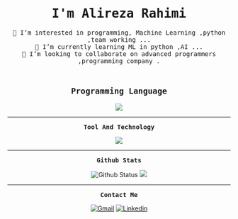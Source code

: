 <!---
Alireza013/Alireza013 is a ✨ special ✨ repository because its `README.md` (this file) appears on your GitHub profile.
You can click the Preview link to take a look at your changes.
--->
<p align="center"><h1 align="center"><samp>I'm Alireza Rahimi</samp></h1></p>
<p align="center"><samp> 👀 I’m interested in programming, Machine Learning ,python ,team working ...<br/>
🌱 I’m currently learning ML in python ,AI ...<br/>
💞️ I’m looking to collaborate on advanced programmers ,programming company .<br/>
</samp></p>
<br />
<p style="font-size: 18px;" align="center"><samp><strong>Programming Language</strong></samp></p>
<p align="center">
  <a href="https://skillicons.dev">
    <img src="https://skillicons.dev/icons?i=py,cpp,matlab" />
  </a>
</p>

<hr>
<p align="center"><samp><strong>Tool And Technology</strong></samp></p>
<p align="center">
  <a href="https://skillicons.dev">
    <img src="https://skillicons.dev/icons?i=qt,selenium,sequelize,postman,sqlite,tensorflow,git,azure,vscode" />
  </a>
</p>

<hr>
<p align="center"><samp><strong>Github Stats</strong></samp></p>
<p align="center">
  <img src="https://github-readme-stats.vercel.app/api?username=Alireza013&show_icons=true&hide_border=true&count_private=true&theme=radical" alt="Github Status" />
  <img src="https://github-readme-stats.vercel.app/api/top-langs/?username=Alireza013&layout=compact&theme=radical" />
</p>
<hr>
<p align="center"><samp><strong>Contact Me</strong></samp></p>
<p align="center"> 
  <a href="mailto:alireza.rahimi16229@gmail.com"><img src="https://img.shields.io/badge/-Gmail-red?style=for-the-badge&logo=gmail&logoColor=white" alt="Gmail" /></a>
  <a href="https://www.linkedin.com/in/alireza-rahimi/"><img src="https://img.shields.io/badge/-Linkedin-blue?style=for-the-badge&logo=linkedin" alt="Linkedin" /></a>
</p>
